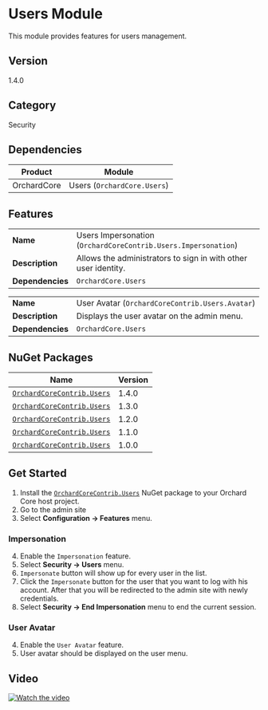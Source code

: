 # Users Module

This module provides features for users management.

## Version

1.4.0

## Category

Security

## Dependencies

| Product     | Module                      |
|-------------|-----------------------------|
| OrchardCore | Users (`OrchardCore.Users`) |

## Features

|                  |                                                                |
|------------------|----------------------------------------------------------------|
| **Name**         | Users Impersonation (`OrchardCoreContrib.Users.Impersonation`) |
| **Description**  | Allows the administrators to sign in with other user identity. |
| **Dependencies** | `OrchardCore.Users`                                            |

|                  |                                                 |
|------------------|-------------------------------------------------|
| **Name**         | User Avatar (`OrchardCoreContrib.Users.Avatar`) |
| **Description**  | Displays the user avatar on the admin menu.     |
| **Dependencies** | `OrchardCore.Users`                             |

## NuGet Packages

| Name                                                                                        | Version |
|---------------------------------------------------------------------------------------------|---------|
| [`OrchardCoreContrib.Users`](https://www.nuget.org/packages/OrchardCoreContrib.Users/1.4.0) | 1.4.0   |
| [`OrchardCoreContrib.Users`](https://www.nuget.org/packages/OrchardCoreContrib.Users/1.3.0) | 1.3.0   |
| [`OrchardCoreContrib.Users`](https://www.nuget.org/packages/OrchardCoreContrib.Users/1.2.0) | 1.2.0   |
| [`OrchardCoreContrib.Users`](https://www.nuget.org/packages/OrchardCoreContrib.Users/1.1.0) | 1.1.0   |
| [`OrchardCoreContrib.Users`](https://www.nuget.org/packages/OrchardCoreContrib.Users/1.0.0) | 1.0.0   |

## Get Started

1. Install the [`OrchardCoreContrib.Users`](https://www.nuget.org/packages/OrchardCoreContrib.Users/) NuGet package to your Orchard Core host project.
2. Go to the admin site
3. Select **Configuration -> Features** menu.

### Impersonation

4. Enable the `Impersonation` feature.
5. Select **Security -> Users** menu.
6. `Impersonate` button will show up for every user in the list.
7. Click the `Impersonate` button for the user that you want to log with his account. After that you will be redirected to the admin site with newly credentials. 
8. Select **Security -> End Impersonation** menu to end the current session.

### User Avatar

4. Enable the `User Avatar` feature.
5. User avatar should be displayed on the user menu.

## Video

[![Watch the video](https://img.youtube.com/vi/gXC3mDPy7LA/maxresdefault.jpg)](https://youtu.be/gXC3mDPy7LA)
